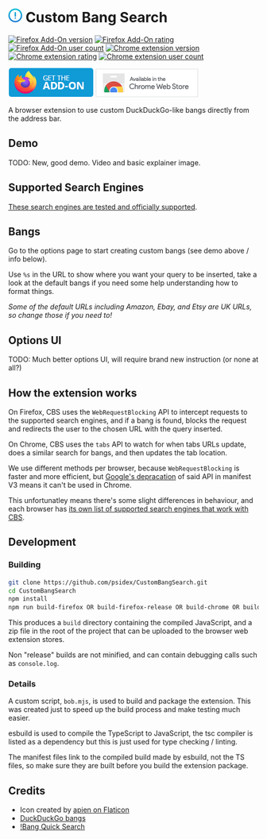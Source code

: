 # ![](./images/icons/icon_28.png) Custom Bang Search

[![Firefox Add-On version](https://img.shields.io/amo/v/custombangsearch?colorA=35383d)](https://addons.mozilla.org/en-US/firefox/addon/custombangsearch/)
[![Firefox Add-On rating](https://img.shields.io/amo/rating/custombangsearch?colorA=35383d)](https://addons.mozilla.org/en-US/firefox/addon/custombangsearch/)
[![Firefox Add-On user count](https://img.shields.io/amo/users/custombangsearch?colorA=35383d)](https://addons.mozilla.org/en-US/firefox/addon/custombangsearch/)
[![Chrome extension version](https://img.shields.io/chrome-web-store/v/oobpkmpnffeacpnfbbepbdlhbfdejhpg?colorA=35383d)](https://chrome.google.com/webstore/detail/custom-bang-search/oobpkmpnffeacpnfbbepbdlhbfdejhpg?hl=en)
[![Chrome extension rating](https://img.shields.io/chrome-web-store/rating/oobpkmpnffeacpnfbbepbdlhbfdejhpg?colorA=35383d)](https://chrome.google.com/webstore/detail/custom-bang-search/oobpkmpnffeacpnfbbepbdlhbfdejhpg?hl=en)
[![Chrome extension user count](https://img.shields.io/chrome-web-store/users/oobpkmpnffeacpnfbbepbdlhbfdejhpg?colorA=35383d)](https://chrome.google.com/webstore/detail/custom-bang-search/oobpkmpnffeacpnfbbepbdlhbfdejhpg?hl=en)

[![Firefox Add-On link](./images/firefox.png)](https://addons.mozilla.org/en-US/firefox/addon/custombangsearch/)
[![Chrome Web Store link](./images/chrome.png)](https://chrome.google.com/webstore/detail/custom-bang-search/oobpkmpnffeacpnfbbepbdlhbfdejhpg?hl=en)

A browser extension to use custom DuckDuckGo-like bangs directly from the address bar.

## Demo

TODO: New, good demo. Video and basic explainer image.

## Supported Search Engines

[These search engines are tested and officially supported](./docs/supported-engines.md).

## Bangs

Go to the options page to start creating custom bangs (see demo above / info below).

Use `%s` in the URL to show where you want your query to be inserted, take a look at the default bangs if you need some help understanding how to format things.

_Some of the default URLs including Amazon, Ebay, and Etsy are UK URLs, so change those if you need to!_

## Options UI

TODO: Much better options UI, will require brand new instruction (or none at all?)

## How the extension works

On Firefox, CBS uses the `WebRequestBlocking` API to intercept requests to the supported search engines, and if a bang is found, blocks the request and redirects the user to the chosen URL with the query inserted.

On Chrome, CBS uses the `tabs` API to watch for when tabs URLs update, does a similar search for bangs, and then updates the tab location.

We use different methods per browser, because `WebRequestBlocking` is faster and more efficient, but [Google's depracation](https://developer.chrome.com/docs/extensions/mv3/mv3-migration/#when-use-blocking-webrequest) of said API in manifest V3 means it can't be used in Chrome.

This unfortunatley means there's some slight differences in behaviour, and each browser has [its own list of supported search engines that work with CBS](./docs/supported-engines.md).

## Development

### Building

```bash
git clone https://github.com/psidex/CustomBangSearch.git
cd CustomBangSearch
npm install
npm run build-firefox OR build-firefox-release OR build-chrome OR build-chrome-release
```

This produces a `build` directory containing the compiled JavaScript, and a zip file in the root of the project that can be uploaded to the browser web extension stores.

Non "release" builds are not minified, and can contain debugging calls such as `console.log`.

### Details

A custom script, `bob.mjs`, is used to build and package the extension. This was created just to speed up the build process and make testing much easier.

esbuild is used to compile the TypeScript to JavaScript, the tsc compiler is listed as a dependency but this is just used for type checking / linting.

The manifest files link to the compiled build made by esbuild, not the TS files, so make sure they are built before you build the extension package.

## Credits

- Icon created by [apien on Flaticon](https://www.flaticon.com/free-icon/exclamation-mark_4194667)
- [DuckDuckGo bangs](https://duckduckgo.com/bang)
- [!Bang Quick Search](https://addons.mozilla.org/en-US/firefox/addon/bang-quick-search/)
